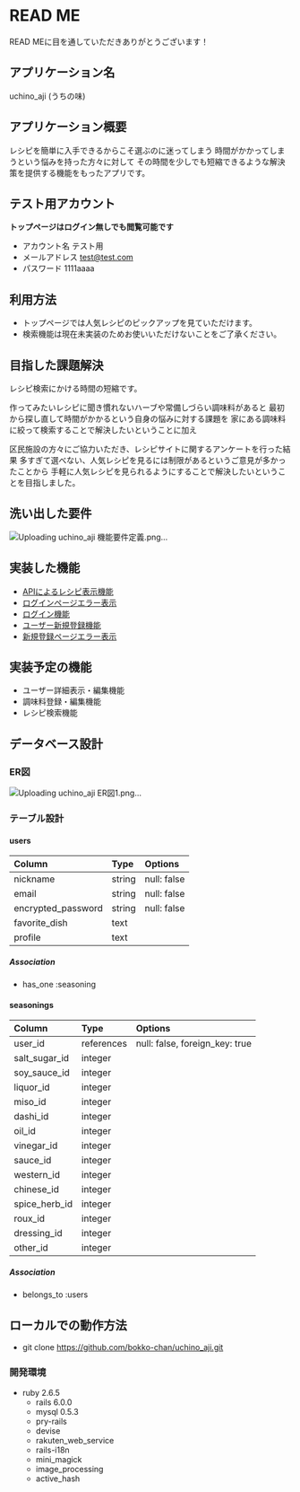 # READ ME
 READ MEに目を通していただきありがとうございます！

## アプリケーション名
 uchino_aji (うちの味)

## アプリケーション概要
 レシピを簡単に入手できるからこそ選ぶのに迷ってしまう
 時間がかかってしまうという悩みを持った方々に対して
 その時間を少しでも短縮できるような解決策を提供する機能をもったアプリです。

## テスト用アカウント
 **トップページはログイン無しでも閲覧可能です**
 - アカウント名
   テスト用
 - メールアドレス
   test@test.com
 - パスワード
   1111aaaa

## 利用方法
 - トップページでは人気レシピのピックアップを見ていただけます。
 - 検索機能は現在未実装のためお使いいただけないことをご了承ください。

## 目指した課題解決
 レシピ検索にかける時間の短縮です。

 作ってみたいレシピに聞き慣れないハーブや常備しづらい調味料があると
 最初から探し直して時間がかかるという自身の悩みに対する課題を
 家にある調味料に絞って検索することで解決したいということに加え
 
 区民施設の方々にご協力いただき、レシピサイトに関するアンケートを行った結果
 多すぎて選べない、人気レシピを見るには制限があるというご意見が多かったことから
 手軽に人気レシピを見られるようにすることで解決したいということを目指しました。

## 洗い出した要件
![Uploading uchino_aji 機能要件定義.png…]()

## 実装した機能
- [APIによるレシピ表示機能](https://gyazo.com/7fa961ef0f5a1854e7c8fd833971560a)
- [ログインページエラー表示](https://gyazo.com/4d58f82002c7602aeadd3c789015ed52)
- [ログイン機能](https://gyazo.com/6ee0c6d6d2814f28bb9b2daca3b20a22)
- [ユーザー新規登録機能](https://gyazo.com/2301d9839a335bfd00a6d9b81a8d657c)
- [新規登録ページエラー表示](https://gyazo.com/1826fe43c80deffbd4711629358d8e33)

## 実装予定の機能
- ユーザー詳細表示・編集機能
- 調味料登録・編集機能
- レシピ検索機能

## データベース設計
### ER図
 ![Uploading uchino_aji ER図1.png…]()

### テーブル設計
#### users
| Column             | Type       | Options     |
|:-------------------|:-----------|:------------|
| nickname           | string     | null: false |
| email              | string     | null: false |
| encrypted_password | string     | null: false |
| favorite_dish      | text       |             |
| profile            | text       |             |

##### Association
- has_one :seasoning

#### seasonings
| Column        | Type       | Options                        |
|:--------------|:-----------|:-------------------------------|
| user_id       | references | null: false, foreign_key: true |
| salt_sugar_id | integer    |                                |
| soy_sauce_id  | integer    |                                |
| liquor_id     | integer    |                                |
| miso_id       | integer    |                                |
| dashi_id      | integer    |                                |
| oil_id        | integer    |                                |
| vinegar_id    | integer    |                                |
| sauce_id      | integer    |                                |
| western_id    | integer    |                                |
| chinese_id    | integer    |                                |
| spice_herb_id | integer    |                                |
| roux_id       | integer    |                                |
| dressing_id   | integer    |                                |
| other_id      | integer    |                                |

##### Association
- belongs_to :users

## ローカルでの動作方法
- git clone https://github.com/bokko-chan/uchino_aji.git

### 開発環境
* ruby 2.6.5
  - rails 6.0.0
  - mysql 0.5.3
  - pry-rails
  - devise
  - rakuten_web_service
  - rails-i18n
  - mini_magick
  - image_processing
  - active_hash